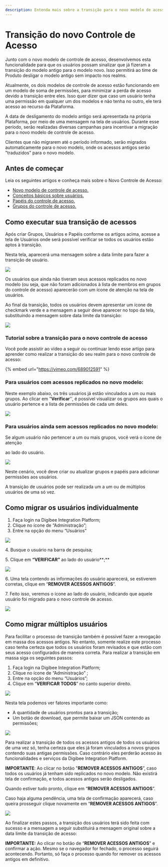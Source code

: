 ```yaml
---
description: Entenda mais sobre a transição para o novo modelo de acesso.
---
```


# Transição do novo Controle de Acesso

Junto com o novo modelo de controle de acesso, desenvolvemos esta funcionalidade para que os usuários possam sinalizar que já fizeram a transição do modelo antigo para o modelo novo. Isso permitirá ao time de Produto desligar o modelo antigo sem impacto nos realms.

Atualmente, os dois modelos de controle de acesso estão funcionando em um modelo de soma de permissões, para minimizar a perda de acesso devido a transição entre eles. Isso quer dizer que caso um usuário tenha uma permissão em qualquer um dos modelos e não tenha no outro, ele terá acesso ao recurso da Plataforma.

A data de desligamento do modelo antigo será apresentada na própria Plataforma, por meio de uma mensagem na tela de usuários. Durante esse período, serão realizadas diversas campanhas para incentivar a migração para o novo modelo de controle de acesso.

Clientes que não migrarem até o período informado, serão migrados automaticamente para o novo modelo, onde os acessos antigos serão "traduzidos" para o novo modelo.

## Antes de começar <a href="#h_a4fcde2719" id="h_a4fcde2719"></a>

Leia os seguintes artigos e conheça mais sobre o Novo Controle de Acesso:

* [Novo modelo de controle de acesso.](https://intercom.help/godigibee/pt-BR/articles/5808132-novo-modelo-de-controle-de-acesso)
* [Conceitos básicos sobre usuários.](https://intercom.help/godigibee/pt-BR/articles/5808313-conceitos-basicos-sobre-usuarios)
* [Papéis do controle de acesso.](https://intercom.help/godigibee/pt-BR/articles/5810244-papeis-do-controle-de-acesso)
* [Grupos do controle de acesso.](https://intercom.help/godigibee/pt-BR/articles/5810361-grupos-do-controle-de-acesso)

## Como executar sua transição de acessos <a href="#h_6e3d3c52ae" id="h_6e3d3c52ae"></a>

Após criar Grupos, Usuários e Papéis conforme os artigos acima, acesse a tela de Usuários onde será possível verificar se todos os usuários estão aptos à transição.

Nesta tela, aparecerá uma mensagem sobre a data limite para fazer a transição de usuário.

![](<../../.gitbook/assets/Imagem 1 (7).png>)

Os usuários que ainda não tiveram seus acessos replicados no novo modelo (ou seja, que não foram adicionados à lista de membros em grupos do controle de acesso) aparecerão com um ícone de atenção na tela de usuários.

Ao final da transição, todos os usuários devem apresentar um ícone de checkmark verde e a mensagem a seguir deve aparecer no topo da tela, substituíndo a mensagem sobre data limite da transição:

![](<../../.gitbook/assets/Imagem 2 (4).png>)

### Tutorial sobre a transição para o novo controle de acesso

Você pode assistir ao vídeo a seguir ou continuar lendo esse artigo para aprender como realizar a transição do seu realm para o novo controle de acesso:

{% embed url="https://vimeo.com/689012591" %}

### Para usuários com acessos replicados no novo modelo: <a href="#h_aae1ee6cbf" id="h_aae1ee6cbf"></a>

Neste exemplo abaixo, os três usuários já estão vinculados a um ou mais grupos. Ao clicar em "**Verificar**'', é possível visualizar os grupos aos quais o usuário pertence e a lista de permissões de cada um deles.

![](<../../.gitbook/assets/Imagem 3 (6).png>)

### Para usuários ainda sem acessos replicados no novo modelo: <a href="#h_8a410827cf" id="h_8a410827cf"></a>

Se algum usuário não pertencer a um ou mais grupos, você verá o ícone de atenção

ao lado do usuário.

![](<../../.gitbook/assets/Imagem 4.png>)

Neste cenário, você deve criar ou atualizar grupos e papéis para adicionar permissões aos usuários.

A transição de usuários pode ser realizada um a um ou de múltiplos usuários de uma só vez.

## Como migrar os usuários individualmente <a href="#h_b245713d19" id="h_b245713d19"></a>

1. Faça login na Digibee Integration Platform;
2. Clique no ícone de “Administração”;
3. Entre na opção do menu “Usuários”

![](<../../.gitbook/assets/image (21) (1).png>)

4\. Busque o usuário na barra de pesquisa;

5\. Clique em **“VERIFICAR”** ao lado do usuário\*\*;\*\*

![](<../../.gitbook/assets/Imagem 6 (5).png>)

6\. Uma tela contendo as informações do usuário aparecerá, se estiverem corretas, clique em “**REMOVER ACESSOS ANTIGOS**”.

7\. Feito isso, veremos o ícone ao lado do usuário, indicando que aquele usuário foi migrado para o novo controle de acesso.

![](<../../.gitbook/assets/Imagem 7 (2).png>)

## Como migrar múltiplos usuários <a href="#h_4a33506010" id="h_4a33506010"></a>

Para facilitar o processo de transição também é possível fazer a revogação em massa dos acessos antigos. No entanto, somente realize este processo caso tenha certeza que todos os usuários foram revisados e que estão com seus acesso configurados de maneira correta. Para realizar a transição em massa siga os seguintes passos:

1. Faça login na Digibee Integration Platform;
2. Clique no ícone de “Administração” ;
3. Entre na opção do menu “Usuários”;
4. Clique em “**VERIFICAR TODOS**” no canto superior direito.

![](<../../.gitbook/assets/Imagem 8 (2).png>)

Nesta tela podemos ver fatores importante como:

* A quantidade de usuários prontos para a transição;
* Um botão de download, que permite baixar um JSON contendo as permissões;

![](<../../.gitbook/assets/Imagem 9 (2).png>)

Para realizar a transição de todos os acessos antigos de todos os usuários de uma vez só, tenha certeza que eles já foram vinculados a novos grupos contendo suas antigas permissões. Caso contrário eles perderão acesso às funcionalidades e serviços da Digibee Integration Platform.

**IMPORTANTE**: Ao clicar no botão "**REMOVER ACESSOS ANTIGOS**”, caso todos os usuários já tenham sido replicados no novo modelo. Não existirá tela de confirmação, e todos acessos antigos serão desligados.

Quando estiver tudo pronto, clique em “**REMOVER ACESSOS ANTIGOS**”.

Caso haja alguma pendência, uma tela de confirmação aparecerá, caso queira prosseguir clique novamente em “**REMOVER ACESSOS ANTIGOS**”.

![](<../../.gitbook/assets/imagem 10.png>)

Ao finalizar estes passos, a transição dos usuários terá sido feita com sucesso e a mensagem a seguir substituirá a mensagem original sobre a data limite da transição de acesso:

**IMPORTANTE:** Ao clicar no botão de “**REMOVER ACESSOS ANTIGOS**” e confirmar a ação. Mesmo se o navegador for fechado, o processo seguirá acontecendo. Portanto, só faça o processo quando for remover os acessos antigos em definitivo.
